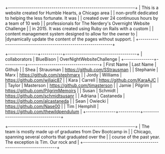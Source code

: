 +----------------------------------------------------------------+
| This is a website created for Humble Hearts, a Chicago area 	 |
| non-profit dedicated to helping the less fortunate. It was     | 
| created over 24 continuous hours by a team of 10 web           |
| professionals for The Nerdery's Overnight Website Challenge    | 
| in 2015. It was created using Ruby on Rails with a custom      |
| content management system designed to allow for the owner to   |   |dynamically update the content of the pages without support.    |
+----------------------------------------------------------------+

+---------------+-----------+------------------------------------+
| collaborators | BlueBison | OverNightWebsiteChallenge          |
+---------------+-----------+------------------------------------+
| First Name    | Last Name | Github                             |
| Shea          | Strausman | https://github.com/SStrausman      |
| Stephanie     | Marx      | https://github.com/stephmarx       |
| Jordy         | Williams  | https://github.com/wiliajc87       |
| Kara          | Carrell   | https://github.com/KaraAJC         |
| Taylor        | Masterson | https://github.com/tjmasterson     |
| Jamie         | Pilgrim   | https://github.com/PilgrimMemoirs  |
| Susan         | Schmidt   | https://github.com/schmidtsusanr   |
| Adriana       | Castaneda | https://github.com/alcastaneda     |
| Sean          | Owiecki   | https://github.com/Nase00          |
| Tim           | Hemphill  | https://github.com/thewildpendulum |
+---------------+-----------+------------------------------------+

+----------------------------------------------------------------+
| The team is mostly made up of graduates from Dev Bootcamp in 	 |
| Chicago, spanning several cohorts that graduated over the      | 
| course of the past year. The exception is Tim. Our rock and    |
+----------------------------------------------------------------+

